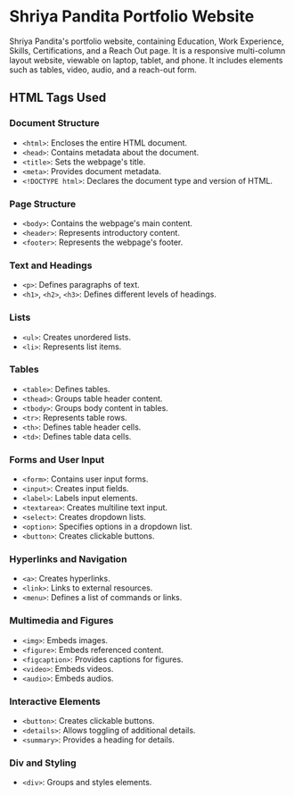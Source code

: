 # Shriya Pandita Portfolio Website

Shriya Pandita's portfolio website, containing Education, Work Experience, Skills, Certifications, and a Reach Out page. It is a responsive multi-column layout website, viewable on laptop, tablet, and phone. It includes elements such as tables, video, audio, and a reach-out form.

## HTML Tags Used

### Document Structure

- `<html>`: Encloses the entire HTML document.
- `<head>`: Contains metadata about the document.
- `<title>`: Sets the webpage's title.
- `<meta>`: Provides document metadata.
- `<!DOCTYPE html>`: Declares the document type and version of HTML.

### Page Structure

- `<body>`: Contains the webpage's main content.
- `<header>`: Represents introductory content.
- `<footer>`: Represents the webpage's footer.

### Text and Headings

- `<p>`: Defines paragraphs of text.
- `<h1>`, `<h2>`, `<h3>`: Defines different levels of headings.

### Lists

- `<ul>`: Creates unordered lists.
- `<li>`: Represents list items.

### Tables

- `<table>`: Defines tables.
- `<thead>`: Groups table header content.
- `<tbody>`: Groups body content in tables.
- `<tr>`: Represents table rows.
- `<th>`: Defines table header cells.
- `<td>`: Defines table data cells.

### Forms and User Input

- `<form>`: Contains user input forms.
- `<input>`: Creates input fields.
- `<label>`: Labels input elements.
- `<textarea>`: Creates multiline text input.
- `<select>`: Creates dropdown lists.
- `<option>`: Specifies options in a dropdown list.
- `<button>`: Creates clickable buttons.

### Hyperlinks and Navigation

- `<a>`: Creates hyperlinks.
- `<link>`: Links to external resources.
- `<menu>`: Defines a list of commands or links.

### Multimedia and Figures

- `<img>`: Embeds images.
- `<figure>`: Embeds referenced content.
- `<figcaption>`: Provides captions for figures.
- `<video>`: Embeds videos.
- `<audio>`: Embeds audios.

### Interactive Elements

- `<button>`: Creates clickable buttons.
- `<details>`: Allows toggling of additional details.
- `<summary>`: Provides a heading for details.

### Div and Styling

- `<div>`: Groups and styles elements.

